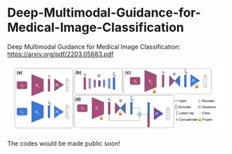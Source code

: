 # Deep-Multimodal-Guidance-for-Medical-Image-Classification
Deep Multimodal Guidance for Medical Image Classification: https://arxiv.org/pdf/2203.05683.pdf

![](/imgs/MMG.png)

The codes would be made public soon!
